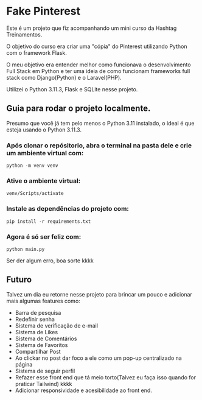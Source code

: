# Fake Pinterest

Este é um projeto que fiz acompanhando um mini curso da Hashtag Treinamentos.

O objetivo do curso era criar uma "cópia" do Pinterest utilizando Python com o framework Flask.

O meu objetivo era entender melhor como funcionava o desenvolvimento Full Stack em Python e ter uma ideia
de como funcionam frameworks full stack como Django(Python) e o Laravel(PHP).

Utilizei o Python 3.11.3, Flask e SQLite nesse projeto.

## Guia para rodar o projeto localmente.

Presumo que você já tem pelo menos o Python 3.11 instalado, o ideal é que esteja usando o
Python 3.11.3.

### Após clonar o repósitorio, abra o terminal na pasta dele e crie um ambiente virtual com:
```
python -m venv venv
```
### Ative o ambiente virtual:
```
venv/Scripts/activate
```

### Instale as dependências do projeto com:
```
pip install -r requirements.txt
```

### Agora é só ser feliz com:
```
python main.py
```

Ser der algum erro, boa sorte kkkk

## Futuro

Talvez um dia eu retorne nesse projeto para brincar um pouco e adicionar mais algumas features como:
- Barra de pesquisa
- Redefinir senha
- Sistema de verificação de e-mail
- Sistema de Likes
- Sistema de Comentários
- Sistema de Favoritos
- Compartilhar Post
- Ao clickar no post dar foco a ele como um pop-up centralizado na página
- Sistema de seguir perfil
- Refazer esse front end que tá meio torto(Talvez eu faça isso quando for praticar Tailwind) kkkk
- Adicionar responsividade e acesibilidade ao front end.
